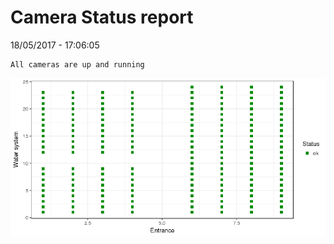 Camera Status report
================
18/05/2017 - 17:06:05

    All cameras are up and running

![](camreport_files/figure-markdown_github/unnamed-chunk-2-1.png)

